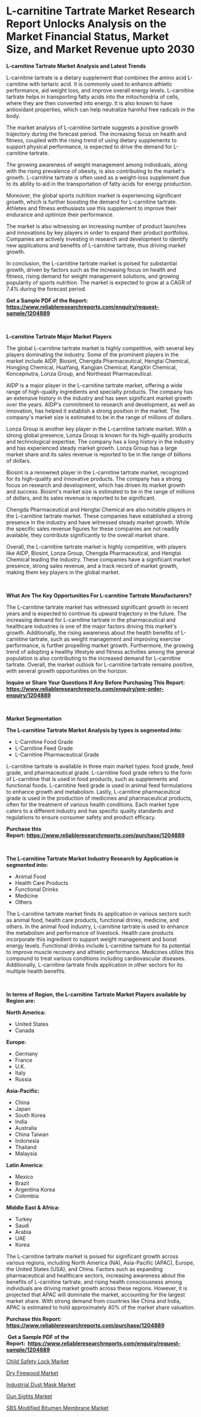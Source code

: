 <p><h1>L-carnitine Tartrate Market Research Report Unlocks Analysis on the Market Financial Status, Market Size, and Market Revenue upto 2030</h1></p><p><strong>L-carnitine Tartrate Market Analysis and Latest Trends</strong></p>
<p><p>L-carnitine tartrate is a dietary supplement that combines the amino acid L-carnitine with tartaric acid. It is commonly used to enhance athletic performance, aid weight loss, and improve overall energy levels. L-carnitine tartrate helps in transporting fatty acids into the mitochondria of cells, where they are then converted into energy. It is also known to have antioxidant properties, which can help neutralize harmful free radicals in the body.</p><p>The market analysis of L-carnitine tartrate suggests a positive growth trajectory during the forecast period. The increasing focus on health and fitness, coupled with the rising trend of using dietary supplements to support physical performance, is expected to drive the demand for L-carnitine tartrate.</p><p>The growing awareness of weight management among individuals, along with the rising prevalence of obesity, is also contributing to the market's growth. L-carnitine tartrate is often used as a weight-loss supplement due to its ability to aid in the transportation of fatty acids for energy production.</p><p>Moreover, the global sports nutrition market is experiencing significant growth, which is further boosting the demand for L-carnitine tartrate. Athletes and fitness enthusiasts use this supplement to improve their endurance and optimize their performance.</p><p>The market is also witnessing an increasing number of product launches and innovations by key players in order to expand their product portfolios. Companies are actively investing in research and development to identify new applications and benefits of L-carnitine tartrate, thus driving market growth.</p><p>In conclusion, the L-carnitine tartrate market is poised for substantial growth, driven by factors such as the increasing focus on health and fitness, rising demand for weight management solutions, and growing popularity of sports nutrition. The market is expected to grow at a CAGR of 7.4% during the forecast period.</p></p>
<p><strong>Get a Sample PDF of the Report:&nbsp; <a href="https://www.reliableresearchreports.com/enquiry/request-sample/1204889">https://www.reliableresearchreports.com/enquiry/request-sample/1204889</a></strong></p>
<p>&nbsp;</p>
<p><strong>L-carnitine Tartrate Major Market Players</strong></p>
<p><p>The global L-carnitine tartrate market is highly competitive, with several key players dominating the industry. Some of the prominent players in the market include AIDP, Biosint, Chengda Pharmaceutical, Hengtai Chemical, Hongjing Chemical, HuaYang, Kangjian Chemical, KangXin Chemical, Koncepnutra, Lonza Group, and Northeast Pharmaceutical.</p><p>AIDP is a major player in the L-carnitine tartrate market, offering a wide range of high-quality ingredients and specialty products. The company has an extensive history in the industry and has seen significant market growth over the years. AIDP's commitment to research and development, as well as innovation, has helped it establish a strong position in the market. The company's market size is estimated to be in the range of millions of dollars.</p><p>Lonza Group is another key player in the L-carnitine tartrate market. With a strong global presence, Lonza Group is known for its high-quality products and technological expertise. The company has a long history in the industry and has experienced steady market growth. Lonza Group has a large market share and its sales revenue is reported to be in the range of billions of dollars.</p><p>Biosint is a renowned player in the L-carnitine tartrate market, recognized for its high-quality and innovative products. The company has a strong focus on research and development, which has driven its market growth and success. Biosint's market size is estimated to be in the range of millions of dollars, and its sales revenue is reported to be significant.</p><p>Chengda Pharmaceutical and Hengtai Chemical are also notable players in the L-carnitine tartrate market. These companies have established a strong presence in the industry and have witnessed steady market growth. While the specific sales revenue figures for these companies are not readily available, they contribute significantly to the overall market share.</p><p>Overall, the L-carnitine tartrate market is highly competitive, with players like AIDP, Biosint, Lonza Group, Chengda Pharmaceutical, and Hengtai Chemical leading the industry. These companies have a significant market presence, strong sales revenue, and a track record of market growth, making them key players in the global market.</p></p>
<p>&nbsp;</p>
<p><strong>What Are The Key Opportunities For L-carnitine Tartrate Manufacturers?</strong></p>
<p><p>The L-carnitine tartrate market has witnessed significant growth in recent years and is expected to continue its upward trajectory in the future. The increasing demand for L-carnitine tartrate in the pharmaceutical and healthcare industries is one of the major factors driving this market's growth. Additionally, the rising awareness about the health benefits of L-carnitine tartrate, such as weight management and improving exercise performance, is further propelling market growth. Furthermore, the growing trend of adopting a healthy lifestyle and fitness activities among the general population is also contributing to the increased demand for L-carnitine tartrate. Overall, the market outlook for L-carnitine tartrate remains positive, with several growth opportunities on the horizon.</p></p>
<p><strong>Inquire or Share Your Questions If Any Before Purchasing This Report: <a href="https://www.reliableresearchreports.com/enquiry/pre-order-enquiry/1204889">https://www.reliableresearchreports.com/enquiry/pre-order-enquiry/1204889</a></strong></p>
<p>&nbsp;</p>
<p><strong>Market Segmentation</strong></p>
<p><strong>The L-carnitine Tartrate Market Analysis by types is segmented into:</strong></p>
<p><ul><li>L-Carnitine Food Grade</li><li>L-Carnitine Feed Grade</li><li>L-Carnitine Pharmaceutical Grade</li></ul></p>
<p><p>L-carnitine tartrate is available in three main market types: food grade, feed grade, and pharmaceutical grade. L-carnitine food grade refers to the form of L-carnitine that is used in food products, such as supplements and functional foods. L-carnitine feed grade is used in animal feed formulations to enhance growth and metabolism. Lastly, L-carnitine pharmaceutical grade is used in the production of medicines and pharmaceutical products, often for the treatment of various health conditions. Each market type caters to a different industry and has specific quality standards and regulations to ensure consumer safety and product efficacy.</p></p>
<p><strong>Purchase this Report:&nbsp;<a href="https://www.reliableresearchreports.com/purchase/1204889">https://www.reliableresearchreports.com/purchase/1204889</a></strong></p>
<p>&nbsp;</p>
<p><strong>The L-carnitine Tartrate Market Industry Research by Application is segmented into:</strong></p>
<p><ul><li>Animal Food</li><li>Health Care Products</li><li>Functional Drinks</li><li>Medicine</li><li>Others</li></ul></p>
<p><p>The L-carnitine tartrate market finds its application in various sectors such as animal food, health care products, functional drinks, medicine, and others. In the animal food industry, L-carnitine tartrate is used to enhance the metabolism and performance of livestock. Health care products incorporate this ingredient to support weight management and boost energy levels. Functional drinks include L-carnitine tartrate for its potential to improve muscle recovery and athletic performance. Medicines utilize this compound to treat various conditions including cardiovascular diseases. Additionally, L-carnitine tartrate finds application in other sectors for its multiple health benefits.</p></p>
<p>&nbsp;</p>
<p><strong>In terms of Region, the L-carnitine Tartrate Market Players available by Region are:</strong></p>
<p>
    <p> <strong> North America: </strong>
        <ul>
            <li>United States</li>
            <li>Canada</li>
        </ul>
        </p> 
    <p> <strong> Europe: </strong>
        <ul>
            <li>Germany</li>
            <li>France</li>
            <li>U.K.</li>
            <li>Italy</li>
            <li>Russia</li>
        </ul>
        </p> 
    <p> <strong> Asia-Pacific: </strong>
        <ul>
            <li>China</li>
            <li>Japan</li>
            <li>South Korea</li>
            <li>India</li>
            <li>Australia</li>
            <li>China Taiwan</li>
            <li>Indonesia</li>
            <li>Thailand</li>
            <li>Malaysia</li>
        </ul>
        </p> 
    <p> <strong> Latin America: </strong>
        <ul>
            <li>Mexico</li>
            <li>Brazil</li>
            <li>Argentina Korea</li>
            <li>Colombia</li>
        </ul>
        </p> 
    <p> <strong> Middle East & Africa: </strong>
        <ul>
            <li>Turkey</li>
            <li>Saudi</li>
            <li>Arabia</li>
            <li>UAE</li>
            <li>Korea</li>
        </ul>
    </p>
    </p>
<p><p>The L-carnitine tartrate market is poised for significant growth across various regions, including North America (NA), Asia-Pacific (APAC), Europe, the United States (USA), and China. Factors such as expanding pharmaceutical and healthcare sectors, increasing awareness about the benefits of L-carnitine tartrate, and rising health consciousness among individuals are driving market growth across these regions. However, it is projected that APAC will dominate the market, accounting for the largest market share. With strong demand from countries like China and India, APAC is estimated to hold approximately 40% of the market share valuation.</p></p>
<p><strong>Purchase this Report: <a href="https://www.reliableresearchreports.com/purchase/1204889">https://www.reliableresearchreports.com/purchase/1204889</a></strong></p>
<p>&nbsp;<strong>Get a Sample PDF of the Report:&nbsp;&nbsp;<a href="https://www.reliableresearchreports.com/enquiry/request-sample/1204889">https://www.reliableresearchreports.com/enquiry/request-sample/1204889</a></strong></p>
<p><strong></strong></p>
<p><p><a href="https://github.com/kuntayevaz/Market-Research-Report-List-1/blob/main/child-safety-lock-market.md">Child Safety Lock Market</a></p><p><a href="https://medium.com/@jinkhatum1452/dry-firewood-market-comprehensive-assessment-by-type-application-and-geography-d42c021d06f0">Dry Firewood Market</a></p><p><a href="https://github.com/kipkeeva/Market-Research-Report-List-1/blob/main/industrial-dust-mask-market.md">Industrial Dust Mask Market</a></p><p><a href="https://www.linkedin.com/pulse/gun-sights-market-insights-players-forecast-till/">Gun Sights Market</a></p><p><a href="https://medium.com/@zaidjeet11730/sbs-modified-bitumen-membrane-market-insights-into-market-cagr-market-trends-and-growth-f25ef4eeb512">SBS Modified Bitumen Membrane Market</a></p></p>